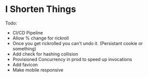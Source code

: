 # I Shorten Things

Todo:

- CI/CD Pipeline
- Allow % change for rickroll
- Once you get rickrolled you can't undo it. (Persistant cookie or something)
- Add check for hashing collision
- Provisioned Concurrency in prod to speed up invocations
- Add favicon
- Make mobile responsive
